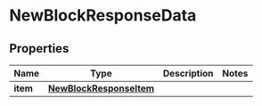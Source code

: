 

# NewBlockResponseData


## Properties

Name | Type | Description | Notes
------------ | ------------- | ------------- | -------------
**item** | [**NewBlockResponseItem**](NewBlockResponseItem.md) |  | 



